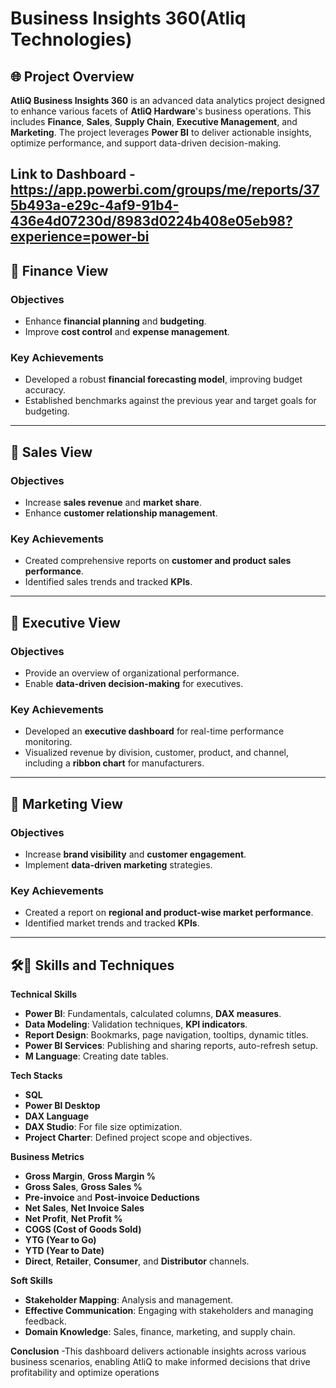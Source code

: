 #  Business Insights 360(Atliq Technologies)

## 🌐 Project Overview

**AtliQ Business Insights 360** is an advanced data analytics project designed to enhance various facets of **AtliQ Hardware**'s business operations. This includes **Finance**, **Sales**, **Supply Chain**, **Executive Management**, and **Marketing**. The project leverages **Power BI** to deliver actionable insights, optimize performance, and support data-driven decision-making.

Link to Dashboard - https://app.powerbi.com/groups/me/reports/375b493a-e29c-4af9-91b4-436e4d07230d/8983d0224b408e05eb98?experience=power-bi
---


## 🔶 Finance View

### Objectives
- Enhance **financial planning** and **budgeting**.
- Improve **cost control** and **expense management**.

### Key Achievements
- Developed a robust **financial forecasting model**, improving budget accuracy.
- Established benchmarks against the previous year and target goals for budgeting.

---

## 🔶 Sales View

### Objectives
- Increase **sales revenue** and **market share**.
- Enhance **customer relationship management**.

### Key Achievements
- Created comprehensive reports on **customer and product sales performance**.
- Identified sales trends and tracked **KPIs**.

---

## 🔶 Executive View

### Objectives
- Provide an overview of organizational performance.
- Enable **data-driven decision-making** for executives.

### Key Achievements
- Developed an **executive dashboard** for real-time performance monitoring.
- Visualized revenue by division, customer, product, and channel, including a **ribbon chart** for manufacturers.

---

## 🔶 Marketing View

### Objectives
- Increase **brand visibility** and **customer engagement**.
- Implement **data-driven marketing** strategies.

### Key Achievements
- Created a report on **regional and product-wise market performance**.
- Identified market trends and tracked **KPIs**.

---

## 🛠🔶 Skills and Techniques

**Technical Skills**
- **Power BI**: Fundamentals, calculated columns, **DAX measures**.
- **Data Modeling**: Validation techniques, **KPI indicators**.
- **Report Design**: Bookmarks, page navigation, tooltips, dynamic titles.
- **Power BI Services**: Publishing and sharing reports, auto-refresh setup.
- **M Language**: Creating date tables.

**Tech Stacks**
- **SQL**
- **Power BI Desktop**
- **DAX Language**
- **DAX Studio**: For file size optimization.
- **Project Charter**: Defined project scope and objectives.

**Business Metrics**
- **Gross Margin**, **Gross Margin %**
- **Gross Sales**, **Gross Sales %**
- **Pre-invoice** and **Post-invoice Deductions**
- **Net Sales**, **Net Invoice Sales**
- **Net Profit**, **Net Profit %**
- **COGS (Cost of Goods Sold)**
- **YTG (Year to Go)**
- **YTD (Year to Date)**
- **Direct**, **Retailer**, **Consumer**, and **Distributor** channels.

**Soft Skills**
- **Stakeholder Mapping**: Analysis and management.
- **Effective Communication**: Engaging with stakeholders and managing feedback.
- **Domain Knowledge**: Sales, finance, marketing, and supply chain.

**Conclusion**
-This dashboard delivers actionable insights across various business scenarios, enabling AtliQ to make informed decisions that drive profitability and optimize operations

